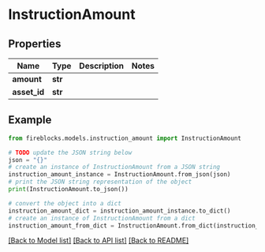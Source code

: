 # InstructionAmount


## Properties

Name | Type | Description | Notes
------------ | ------------- | ------------- | -------------
**amount** | **str** |  | 
**asset_id** | **str** |  | 

## Example

```python
from fireblocks.models.instruction_amount import InstructionAmount

# TODO update the JSON string below
json = "{}"
# create an instance of InstructionAmount from a JSON string
instruction_amount_instance = InstructionAmount.from_json(json)
# print the JSON string representation of the object
print(InstructionAmount.to_json())

# convert the object into a dict
instruction_amount_dict = instruction_amount_instance.to_dict()
# create an instance of InstructionAmount from a dict
instruction_amount_from_dict = InstructionAmount.from_dict(instruction_amount_dict)
```
[[Back to Model list]](../README.md#documentation-for-models) [[Back to API list]](../README.md#documentation-for-api-endpoints) [[Back to README]](../README.md)


